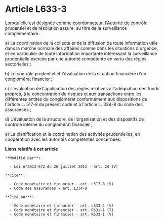 # Article L633-3

Lorsqu'elle est désignée comme coordonnateur, l'Autorité de contrôle prudentiel et de résolution assure, au titre de la
surveillance complémentaire : 

a) La coordination de la collecte et de la diffusion de toute information utile dans la marche normale des affaires comme
dans les situations d'urgence, et en particulier de toute information importante intéressant la surveillance prudentielle
exercée par une autorité compétente en vertu des règles sectorielles ; 

b) Le contrôle prudentiel et l'évaluation de la situation financière d'un conglomérat financier ; 

c) L'évaluation de l'application des règles relatives à l'adéquation des fonds propres, à la concentration de risques et aux
transactions entre les différentes entités du conglomérat conformément aux dispositions de l'article L. 517-8 du présent code
et à l'article L. 334-8 du code des assurances ; 

d) L'évaluation de la structure, de l'organisation et des dispositifs de contrôle interne du conglomérat financier ; 

e) La planification et la coordination des activités prudentielles, en coopération avec les autorités compétentes concernées.

**Liens relatifs à cet article**

	**Modifié par**:

	  - Loi n°2013-672 du 26 juillet 2013 - art. 24 (V)

	**Cite**:

	  - Code monétaire et financier - art. L517-8 (V)
	  - Code des assurances - art. L334-8

	**Cité par**:

	  - Code monétaire et financier - art. L633-4 (V)
	  - Code monétaire et financier - art. R631-1 (T)
	  - Code monétaire et financier - art. R633-1 (V)

